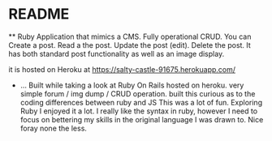 # README
** Ruby Application that mimics a CMS.  Fully operational CRUD.  You can Create a post.  Read a the post.  Update the post (edit). Delete the post.  It has both standard post functionality as well as an image display.

it is hosted on Heroku at https://salty-castle-91675.herokuapp.com/

* ...
Built while taking a look at Ruby On Rails hosted on heroku. very simple forum / img dump / CRUD operation. built this curious as to the coding differences between ruby and JS
This was a lot of fun.  Exploring Ruby I enjoyed it a lot.  I really like the syntax in ruby, however I need to focus on bettering my skills in the original language I was drawn to.  Nice foray none the less.

